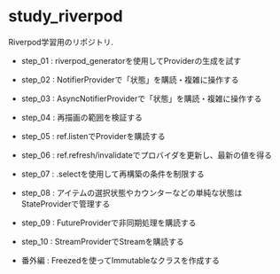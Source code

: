 # study_riverpod

Riverpod学習用のリポジトリ.

* step_01 : riverpod_generatorを使用してProviderの生成を試す
* step_02 : NotifierProviderで「状態」を購読・複雑に操作する
* step_03 : AsyncNotifierProviderで「状態」を購読・複雑に操作する
* step_04 : 再描画の範囲を検証する
* step_05 : ref.listenでProviderを購読する
* step_06 : ref.refresh/invalidateでプロバイダを更新し、最新の値を得る
* step_07 : .selectを使用して再構築の条件を制限する
* step_08 : アイテムの選択状態やカウンターなどの単純な状態はStateProviderで管理する
* step_09 : FutureProviderで非同期処理を購読する
* step_10 : StreamProviderでStreamを購読する


* 番外編 : Freezedを使ってImmutableなクラスを作成する